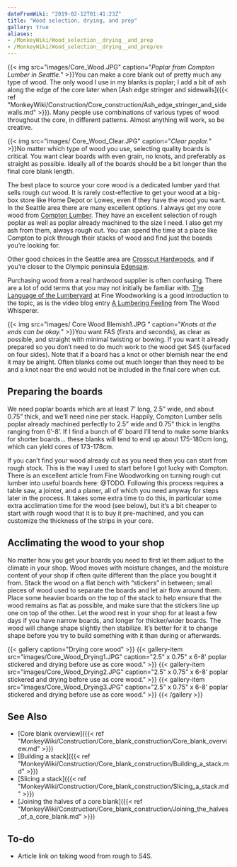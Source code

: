 ```yaml
---
dateFromWiki: "2019-02-12T01:41:23Z"
title: "Wood selection, drying, and prep"
gallery: true
aliases:
- /MonkeyWiki/Wood_selection__drying__and_prep
- /MonkeyWiki/Wood_selection__drying__and_prep/en
---
```

{{< img src="images/Core_Wood.JPG" caption="_Poplar from Compton Lumber in Seattle._" >}}You can make a core blank out of pretty much any type of wood. The only wood I use in my blanks is poplar; I add a bit of ash along the edge of the core later when [Ash edge stringer and sidewalls]({{< ref "MonkeyWiki/Construction/Core_construction/Ash_edge_stringer_and_sidewalls.md" >}}). Many people use combinations of various types of wood throughout the core, in different patterns. Almost anything will work, so be creative.

{{< img src="images/ Core_Wood_Clear.JPG" caption="_Clear poplar._" >}}No matter which type of wood you use, selecting quality boards is critical. You want clear boards with even grain, no knots, and preferably as straight as possible. Ideally all of the boards should be a bit longer than the final core blank length.

The best place to source your core wood is a dedicated lumber yard that sells rough cut wood. It is rarely cost-effective to get your wood at a big-box store like Home Depot or Lowes, even if they have the wood you want. In the Seattle area there are many excellent options. I always get my core wood from [Compton Lumber](http://www.comptonlbr.com/). They have an excellent selection of rough poplar as well as poplar already machined to the size I need. I also get my ash from them, always rough cut. You can spend the time at a place like Compton to pick through their stacks of wood and find just the boards you’re looking for. 

Other good choices in the Seattle area are [Crosscut Hardwoods](http://www.crosscuthardwoods.com/), and if you’re closer to the Olympic peninsula [Edensaw](http://edensaw.com/).

Purchasing wood from a real hardwood supplier is often confusing. There are a lot of odd terms that you may not initially be familiar with. [The Language of the Lumberyard](https://www.finewoodworking.com/2011/07/28/the-language-of-the-lumberyard) at Fine Woodworking is a good introduction to the topic, as is the video blog entry [A Lumbering Feeling](http://thewoodwhisperer.com/episode-4-a-lumbering-feeling/) from The Wood Whisperer.

{{< img src="images/ Core Wood Blemish1.JPG " caption="_Knots at the ends can be okay._" >}}You want FAS (firsts and seconds), as clear as possible, and straight with minimal twisting or bowing. If you want it already prepared so you don’t need to do much work to the wood get S4S (surfaced on four sides). Note that if a board has a knot or other blemish near the end it may be alright. Often blanks come out much longer than they need to be and a knot near the end would not be included in the final core when cut.


## Preparing the boards 
We need poplar boards which are at least 7’ long, 2.5” wide, and about 0.75” thick, and we’ll need nine per stack. Happily, Compton Lumber sells poplar already machined perfectly to 2.5” wide and 0.75” thick in lengths ranging from 6’-8’. If I find a bunch of 6’ board I’ll tend to make some blanks for shorter boards… these blanks will tend to end up about 175-180cm long, which can yield cores of 173-178cm.

If you can’t find your wood already cut as you need then you can start from rough stock. This is the way I used to start before I got lucky with Compton. There is an excellent article from Fine Woodworking on turning rough cut lumber into useful boards here: @TODO. Following this process requires a table saw, a jointer, and a planer, all of which you need anyway for steps later in the process. It takes some extra time to do this, in particular some extra acclimation time for the wood (see below), but it’s a bit cheaper to start with rough wood that it is to buy it pre-machined, and you can customize the thickness of the strips in your core. 


## Acclimating the wood to your shop 
No matter how you get your boards you need to first let them adjust to the climate in your shop. Wood moves with moisture changes, and the moisture content of your shop if often quite different than the place you bought it from. Stack the wood on a flat bench with “stickers” in between; small pieces of wood used to separate the boards and let air flow around them. Place some heavier boards on the top of the stack to help ensure that the wood remains as flat as possible, and make sure that the stickers line up one on top of the other. Let the wood rest in your shop for at least a few days if you have narrow boards, and longer for thicker/wider boards. The wood will change shape slightly then stabilize. It’s better for it to change shape before you try to build something with it than during or afterwards. 

{{< gallery  caption="Drying core wood" >}}
{{< gallery-item src="images/Core_Wood_Drying1.JPG" caption="2.5\" x 0.75\" x 6-8' poplar stickered and drying before use as core wood." >}}
{{< gallery-item src="images/Core_Wood_Drying2.JPG" caption="2.5\" x 0.75\" x 6-8' poplar stickered and drying before use as core wood." >}}
{{< gallery-item src="images/Core_Wood_Drying3.JPG" caption="2.5\" x 0.75\" x 6-8' poplar stickered and drying before use as core wood." >}}
{{< /gallery >}}



## See Also 
- [Core blank overview]({{< ref "MonkeyWiki/Construction/Core_blank_construction/Core_blank_overview.md" >}})
- [Building a stack]({{< ref "MonkeyWiki/Construction/Core_blank_construction/Building_a_stack.md" >}})
- [Slicing a stack]({{< ref "MonkeyWiki/Construction/Core_blank_construction/Slicing_a_stack.md" >}})
- [Joining the halves of a core blank]({{< ref "MonkeyWiki/Construction/Core_blank_construction/Joining_the_halves_of_a_core_blank.md" >}})


## To-do 
- Article link on taking wood from rough to S4S.





